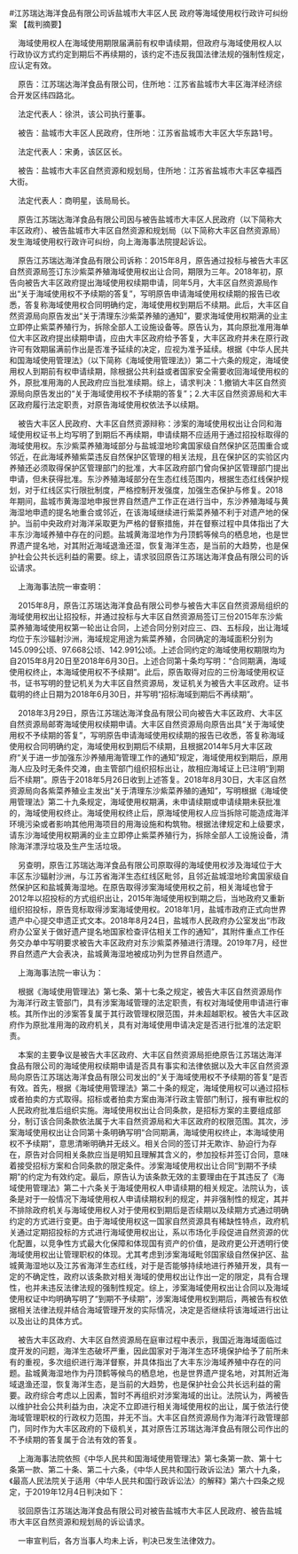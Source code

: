 #江苏瑞达海洋食品有限公司诉盐城市大丰区人民 政府等海域使用权行政许可纠纷案 
【裁判摘要】

    海域使用权人在海域使用期限届满前有权申请续期，但政府与海域使用权人以行政协议方式约定到期后不再续期的，该约定不违反我国法律法规的强制性规定，应认定有效。



    原告：江苏瑞达海洋食品有限公司，住所地：江苏省盐城市大丰区海洋经济综合开发区纬四路北。

    法定代表人：徐洪，该公司执行董事。

    被告：盐城市大丰区人民政府，住所地：江苏省盐城市大丰区大华东路1号。

    法定代表人：宋勇，该区区长。

    被告：盐城市大丰区自然资源和规划局，住所地：江苏省盐城市大丰区幸福西大街。

    法定代表人：商明星，该局局长。

    原告江苏瑞达海洋食品有限公司因与被告盐城市大丰区人民政府（以下简称大丰区政府）、被告盐城市大丰区自然资源和规划局（以下简称大丰区自然资源局）发生海域使用权行政许可纠纷，向上海海事法院提起诉讼。

    原告江苏瑞达海洋食品有限公司诉称：2015年8月，原告通过投标与被告大丰区自然资源局签订东沙紫菜养殖海域使用权出让合同，期限为三年。2018年初，原告向被告大丰区政府提出海域使用权续期申请，同年5月，大丰区自然资源局作出“关于海域使用权不予续期的答复”，写明原告申请海域使用权续期的报告已收悉，答复称海域使用权合同明确约定，海域使用权到期后不续期。此后，大丰区自然资源局向原告发出“关于清理东沙紫菜养殖的通知”，要求海域使用权期满的业主立即停止紫菜养殖行为，拆除全部人工设施设备等。原告认为，其向原批准用海单位大丰区政府提出续期申请，应由大丰区政府给予答复，大丰区政府并未在原行政许可有效期届满前作出是否准予延续的决定，应视为准予延续。根据《中华人民共和国海域使用管理法》（以下简称《海域使用管理法》）第二十六条的规定，海域使用权人到期前有权申请续期，除根据公共利益或者国家安全需要收回海域使用权的外，原批准用海的人民政府应当批准续期。综上，请求判决：1.撤销大丰区自然资源局向原告发出的“关于海域使用权不予续期的答复”；2.大丰区自然资源局和大丰区政府履行法定职责，对原告海域使用权依法予以续期。

    被告大丰区人民政府、大丰区自然资源辩称：涉案的海域使用权出让合同和海域使用权证书上均写明了到期后不再续期，申请续期不应适用于通过招投标取得的海域使用权。东沙紫菜养殖海域部分与盐城湿地珍禽国家级自然保护区范围重合或邻近，在此海域养殖紫菜违反自然保护区管理的相关法规，且在保护区的实验区内养殖还必须取得保护区管理部门的批准，大丰区政府部门曾向保护区管理部门提出申请，但未获得批准。东沙养殖海域部分在生态红线范围内，根据生态红线保护规划，对于红线区实行限批制度，严格控制开发强度，加强生态保护与修复。2018年期间，盐城市黄海湿地申报世界自然遗产工作正在进行当中，东沙养殖海域与黄海湿地申遗的提名地重合或邻近，在该海域继续进行紫菜养殖不利于对遗产地的保护。当前中央政府对海洋采取更为严格的督察措施，并在督察过程中具体指出了大丰东沙海域养殖中存在的问题。盐城黄海湿地作为丹顶鹤等候鸟的栖息地，也是世界遗产提名地，对其附近海域退渔还湿，恢复海洋生态，是当前的大趋势，也是保护社会公共长远利益的需要。综上，请求驳回原告江苏瑞达海洋食品有限公司的诉讼请求。

    上海海事法院一审查明：

    2015年8月，原告江苏瑞达海洋食品有限公司参与被告大丰区自然资源局组织的海域使用权出让招投标，并通过投标与大丰区自然资源局签订三份2015年东沙紫菜养殖海域使用权第一轮出让合同，上述合同分别对应三、四、五标段，出让海域均位于东沙辐射沙洲，海域规定用途为紫菜养殖，合同确定的海域面积分别为145.099公顷、97.668公顷、142.991公顷。上述合同约定的海域使用权期限均为自2015年8月20日至2018年6月30日。上述合同第十条均写明：“合同期满，海域使用权终止，本海域使用权不予续期”。此后，原告取得对应的三份海域使用权证书，证书写明的登记机关为大丰区自然资源局，发证机关为被告大丰区政府。证书载明的终止日期为2018年6月30日，并写明“招标海域到期后不再续期”。

    2018年3月29日，原告江苏瑞达海洋食品有限公司向被告大丰区政府、大丰区自然资源局邮寄海域使用权续期申请。大丰区自然资源局向原告出具“关于海域使用权不予续期的答复”，写明原告申请海域使用权续期的报告已收悉，答复称海域使用权合同明确约定，海域使用权到期后不续期，且根据2014年5月大丰区政府“关于进一步加强东沙养殖用海管理工作的通知”规定，海域使用权到期后，原用海人应及时无条件交滩，由主管部门组织招标出让，故相应海域证上已注明“到期后不续期”。原告于2018年5月26日收到上述答复。2018年8月30日，大丰区自然资源局向各紫菜养殖业主发出“关于清理东沙紫菜养殖的通知”，写明根据《海域使用管理法》第二十九条规定，海域使用权期满，未申请续期或申请续期未获批准的，海域使用权终止。海域使用权终止后，原海域使用权人应当拆除可能造成海洋环境污染或者影响其他用海项目的用海设施和构筑物。根据法律规定和上级要求，请东沙海域使用权期满的业主立即停止紫菜养殖行为，拆除全部人工设施设备，清除海洋漂浮垃圾及生产生活垃圾。

    另查明，原告江苏瑞达海洋食品有限公司原取得的海域使用权涉及海域位于大丰区东沙辐射沙洲，与江苏省海洋生态红线区毗邻，且邻近盐城湿地珍禽国家级自然保护区和盐城黄海湿地。在原告取得涉案海域使用权之前，相关海域也曾于2012年以招投标的方式组织出让，2015年海域使用权到期之后，当地政府又重新组织招投标，原告竞标取得涉案海域使用权。2018年1月，盐城市政府正式向世界遗产中心提交申遗正式文本。2018年8月24日，盐城市人民政府办公室发出“市政府办公室关于做好遗产提名地国家检查评估相关工作的通知”，其附件重点工作任务交办单中写明要求被告大丰区政府对东沙紫菜养殖进行清理。2019年7月，经世界自然遗产大会表决，盐城黄海湿地被成功列为世界自然遗产。

    上海海事法院一审认为：

    根据《海域使用管理法》第七条、第十七条之规定，被告大丰区自然资源局作为海洋行政主管部门，具有涉案海域管理的法定职责，有权对海域使用申请进行审核。其所作出的涉案答复属于其行政管理权限范围，并未超越职权。被告大丰区政府作为原批准用海的政府机关，具有对海域使用申请决定是否进行批准的法定职责。

    本案的主要争议是被告大丰区政府、大丰区自然资源局拒绝原告江苏瑞达海洋食品有限公司的海域使用权续期申请是否具有事实和法律依据以及大丰区自然资源局向原告江苏瑞达海洋食品有限公司发出的“关于海域使用权不予续期的答复”是否有效。首先，根据《海域使用管理法》第二十条的规定，海域使用权可以通过招标或者拍卖的方式取得。招标或者拍卖方案由海洋行政主管部门制订，报有审批权的人民政府批准后组织实施。海域使用权出让合同条款，是招标方案的主要组成部分，制订该合同条款依法属于大丰自然资源局和大丰区政府的权限范围。其次，涉案海域使用权出让合同第十条明确写明“合同期满，海域使用权终止，本海域使用权不予续期”，意思清晰明确并无歧义。相关合同的签订并无欺诈、胁迫行为存在，原告对合同相关条款应当是明知且理解其含义的，参加投标并签订合同，意味着接受招标方案和合同条款的限定条件。涉案海域使用权出让合同“到期不予续期”的约定为有效约定。最后，原告认为该条款无效的主要理由在于其违反了《海域使用管理法》第二十六条关于海域使用权人申请续期的相关规定。法院认为，该条是对于一般情况下海域使用权人申请续期权利的规定，并非强制性的规定，其并不排除政府机关与海域使用权人对于使用权到期后是否续期以及续期方式通过明确约定的方式进行变更。由于海域使用权这一国家自然资源具有稀缺性特点，政府机关通过定期招投标的方式进行海域使用权出让，系以市场化手段促进自然资源的优化配置，以竞争性方式最大化保障和体现国有资产的价值，是政府更公开透明行使海域使用权出让管理职权的体现。尤其考虑到涉案海域毗邻国家级自然保护区、盐城黄海湿地以及江苏省海洋生态红线，对于是否能够持续地进行养殖开发，具有一定的不确定性，政府以该条款对相关海域的使用权出让作出一定的限定，具有合理性，也并未违反法律法规的强制性规定。综上，涉案海域使用权出让合同以及海域使用权证中均明确写明了“到期不予续期”，涉案海域使用权到期后，两被告有权依据相关法律法规并结合海域管理开发的实际情况，决定是否继续将该海域进行出让以及出让的具体方式。

    被告大丰区政府、大丰区自然资源局在庭审过程中表示，我国近海海域面临过度开发的问题，海洋生态破坏严重，因此国家对于海洋生态环境保护给予了前所未有的重视，多次组织进行海洋督察，并具体指出了大丰东沙海域养殖中存在的问题。盐城黄海湿地作为丹顶鹤等候鸟的栖息地，也是世界遗产提名地，对其附近海域退渔还湿，恢复海洋生态，是当前的大趋势，也是保护社会公共长远利益的需要。政府综合考虑以上因素，暂时不再组织对涉案海域的出让。法院认为，两被告以维护社会公共利益为由，决定不立即进行相关海域使用权的出让，属于依法行使海域管理职权的行政权力范围，并无不当。大丰区自然资源局作为海洋行政管理部门，同时作为大丰区政府的下级机关，其对原告江苏瑞达海洋食品有限公司作出的不予续期的答复属于合法有效的答复。

    上海海事法院依照《中华人民共和国海域使用管理法》第七条第一款、第十七条第一款、第二十条、第二十六条，《中华人民共和国行政诉讼法》第六十九条，《最高人民法院关于适用〈中华人民共和国行政诉讼法〉的解释》第六十四条之规定，于2019年12月4日判决如下：

    驳回原告江苏瑞达海洋食品有限公司对被告盐城市大丰区人民政府、被告盐城市大丰区自然资源和规划局的诉讼请求。

    一审宣判后，各方当事人均未上诉，判决已发生法律效力。




